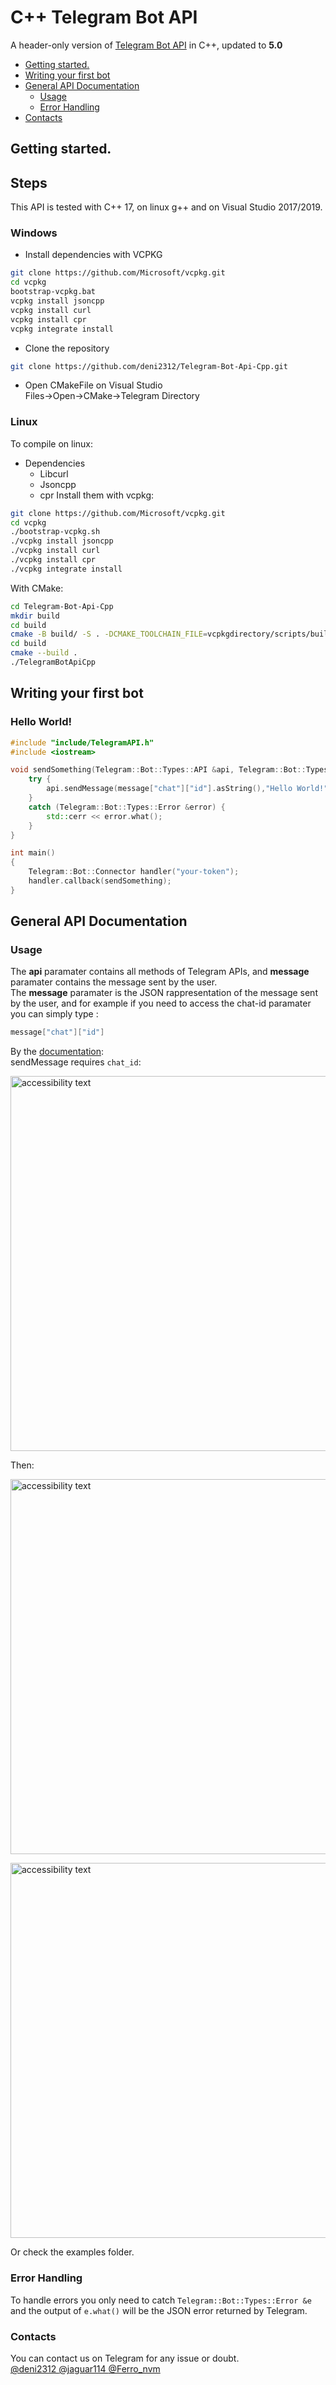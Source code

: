 
#  C++ Telegram Bot API



<p align="left">A header-only version of  <a href="https://core.telegram.org/bots/api">Telegram Bot API</a> in C++, updated to <b>5.0</b>
  
  * [Getting started.](#getting-started)
  * [Writing your first bot](#writing-your-first-bot)
  * [General API Documentation](#general-api-documentation)
    * [Usage](#usage)
    * [Error Handling](#error-handling)
  * [Contacts](#contacts)

## Getting started.

<h2> Steps </h2>

This API is tested with C++ 17, on linux g++ and on Visual Studio 2017/2019.
 
### Windows

* Install dependencies with VCPKG  
 ```bash
git clone https://github.com/Microsoft/vcpkg.git
cd vcpkg
bootstrap-vcpkg.bat
vcpkg install jsoncpp
vcpkg install curl
vcpkg install cpr
vcpkg integrate install
```  

* Clone the repository  
```bash
git clone https://github.com/deni2312/Telegram-Bot-Api-Cpp.git
```  

* Open CMakeFile on Visual Studio  
Files->Open->CMake->Telegram Directory


### Linux 
To compile on linux:  
  * Dependencies
    * Libcurl
    * Jsoncpp
    * cpr
Install them with vcpkg:
```bash
git clone https://github.com/Microsoft/vcpkg.git
cd vcpkg
./bootstrap-vcpkg.sh
./vcpkg install jsoncpp
./vcpkg install curl
./vcpkg install cpr
./vcpkg integrate install
```  
With CMake:  
```bash
cd Telegram-Bot-Api-Cpp
mkdir build
cd build
cmake -B build/ -S . -DCMAKE_TOOLCHAIN_FILE=vcpkgdirectory/scripts/buildsystems/vcpkg.cmake
cd build
cmake --build .
./TelegramBotApiCpp
```  


## Writing your first bot

<h3>Hello World!</h3>

```c++
#include "include/TelegramAPI.h"
#include <iostream>

void sendSomething(Telegram::Bot::Types::API &api, Telegram::Bot::Types::MessageReceive &message) {
	try {
		api.sendMessage(message["chat"]["id"].asString(),"Hello World!");
	}
	catch (Telegram::Bot::Types::Error &error) {
		std::cerr << error.what();
	}
}

int main()
{
	Telegram::Bot::Connector handler("your-token");
	handler.callback(sendSomething);
}

```


## General API Documentation

### Usage

The **api** paramater contains all methods of Telegram APIs, and **message** paramater contains the message sent by the user.  
The **message** paramater is the JSON rappresentation of the message sent by the user, and for example if you need to access the chat-id paramater you can simply type : 
```c++
message["chat"]["id"]
 ```
By the <a href="https://core.telegram.org/bots/api">documentation</a>:  
sendMessage requires `chat_id`:

<p align="left">
  <img src="https://github.com/deni2312/Telegram-Bot-Api-Cpp/blob/master/bin/Image4.PNG" width="600" alt="accessibility text">
</p>

Then:

<p align="left">
  <img src="https://github.com/deni2312/Telegram-Bot-Api-Cpp/blob/master/bin/Image5.PNG" width="600" alt="accessibility text">
</p>

<p align="left">
  <img src="https://github.com/deni2312/Telegram-Bot-Api-Cpp/blob/master/bin/Image6.PNG" width="600" alt="accessibility text">
</p>
Or check the examples folder.

### Error Handling

To handle errors you only need to catch `Telegram::Bot::Types::Error &e` and the output of `e.what()` will be the JSON error returned by Telegram.

### Contacts

You can contact us on Telegram for any issue or doubt.  
<a href="https://t.me/deni2312"> @deni2312 </a><a href="https://t.me/jaguar114"> @jaguar114 </a> <a href="https://t.me/Ferro_nvm"> @Ferro_nvm </a>
